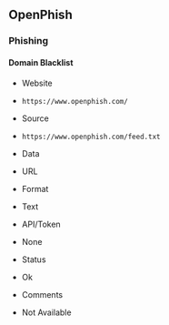 ## OpenPhish

### Phishing

#### Domain Blacklist
>
* Website
 - `https://www.openphish.com/`
* Source
 - `https://www.openphish.com/feed.txt`
* Data
 - URL
* Format
 - Text
* API/Token
 - None
* Status
 - Ok
* Comments
 - Not Available
